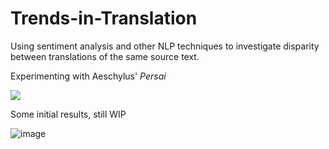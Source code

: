 # Trends-in-Translation
Using sentiment analysis and other NLP techniques to investigate disparity between translations of the same source text.

Experimenting with Aeschylus' *Persai*

![](https://upload.wikimedia.org/wikipedia/commons/thumb/9/9e/Kaulbach%2C_Wilhelm_von_-_Die_Seeschlacht_bei_Salamis_-_1868.JPG/1920px-Kaulbach%2C_Wilhelm_von_-_Die_Seeschlacht_bei_Salamis_-_1868.JPG)


Some initial results, still WIP 

![image](https://user-images.githubusercontent.com/55513603/137642252-c57c8678-be08-4efb-8f6c-35be2d7582ce.png)
